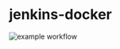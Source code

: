 # jenkins-docker
![example workflow](https://github.com/mallond/jenkins-docker/actions/workflows/dockerpush.yml/badge.svg)

